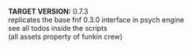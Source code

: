 **TARGET VERSION:** 0.7.3<br>
replicates the base fnf 0.3.0 interface in psych engine<br>
see all todos inside the scripts<br>
(all assets property of funkin crew)
